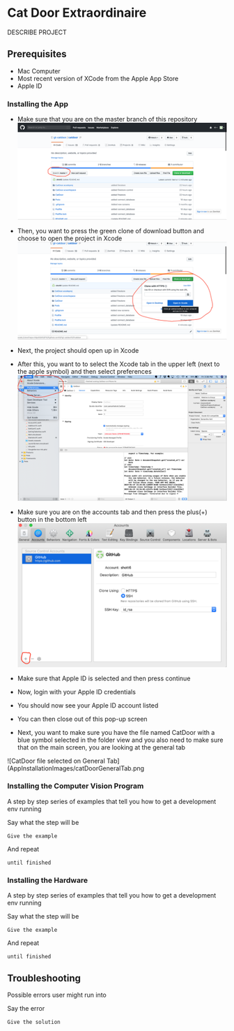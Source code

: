 # Cat Door Extraordinaire

DESCRIBE PROJECT

## Prerequisites

- Mac Computer
- Most recent version of XCode from the Apple App Store
- Apple ID

### Installing the App

- Make sure that you are on the master branch of this repository
![Where to find branches](AppInstallationImages/masterBranchImage.png)

- Then, you want to press the green clone of download button and choose to open the project in Xcode
![Cloning the project into Xcode](AppInstallationImages/clonetoXcode.png)

- Next, the project should open up in Xcode

- After this, you want to to select the Xcode tab in the upper left (next to the apple symbol) and then select preferences
![Navigate to Xcode Preferences](AppInstallationImages/XcodePreferences.png)

- Make sure you are on the accounts tab and then press the plus(+) button in the bottom left
![Add a new account](AppInstallationImages/addAccount.png)

- Make sure that Apple ID is selected and then press continue

- Now, login with your Apple ID credentials

- You should now see your Apple ID account listed

- You can then close out of this pop-up screen

- Next, you want to make sure you have the file named CatDoor with a blue symbol selected in the folder view and you also need to make sure that on the main screen, you are looking at the general tab

![CatDoor file selected on General Tab](AppInstallationImages/catDoorGeneralTab.png

### Installing the Computer Vision Program

A step by step series of examples that tell you how to get a development env running

Say what the step will be

```
Give the example
```

And repeat

```
until finished
```

### Installing the Hardware

A step by step series of examples that tell you how to get a development env running

Say what the step will be

```
Give the example
```

And repeat

```
until finished
```

## Troubleshooting

Possible errors user might run into

Say the error

```
Give the solution
```
